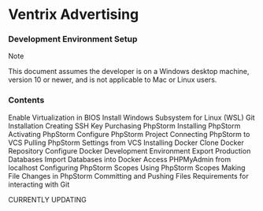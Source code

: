 # Ventrix Advertising
### Development Environment Setup

> [!NOTE]
> This document assumes the developer is on a Windows desktop machine, version 10 or newer, and is not applicable to Mac or Linux users.

### Contents
Enable Virtualization in BIOS
Install Windows Subsystem for Linux (WSL)
Git Installation
Creating SSH Key
Purchasing PhpStorm
Installing PhpStorm
Activating PhpStorm
Configure PhpStorm Project
Connecting PhpStorm to VCS
Pulling PhpStorm Settings from VCS 
Installing Docker
Clone Docker Repository
Configure Docker Development Environment
Export Production Databases
Import Databases into Docker
Access PHPMyAdmin from localhost
Configuring PhpStorm Scopes
Using PhpStorm Scopes
Making File Changes in PhpStorm
Committing and Pushing Files
Requirements for interacting with Git


CURRENTLY UPDATING
<!--

**Here are some ideas to get you started:**

🙋‍♀️ A short introduction - what is your organization all about?
🌈 Contribution guidelines - how can the community get involved?
👩‍💻 Useful resources - where can the community find your docs? Is there anything else the community should know?
🍿 Fun facts - what does your team eat for breakfast?
🧙 Remember, you can do mighty things with the power of [Markdown](https://docs.github.com/github/writing-on-github/getting-started-with-writing-and-formatting-on-github/basic-writing-and-formatting-syntax)
-->
